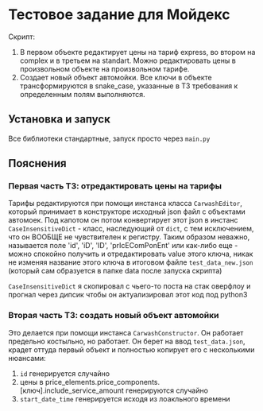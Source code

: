 # Тестовое задание для Мойдекс

Скрипт:

1) В первом объекте редактирует цены на тариф express, во втором на complex и в третьем на standart.
   Можно редактировать цены в произвольном объекте на произвольном тарифе.
2) Создает новый объект автомойки. Все ключи в объекте трансформируются в snake_case, указанные в ТЗ требования к
   определенным полям выполняются.

## Установка и запуск

Все библиотеки стандартные, запуск просто через `main.py`

## Пояснения

### Первая часть ТЗ: отредактировать цены на тарифы

Тарифы редактируются при помощи инстанса класса `CarwashEditor`, который принимает в конструкторе
исходный json файл с объектами автомоек. Под капотом он потом конвертирует этот json в инстанс
`CaseInsensitiveDict` - класс, наследующий от `dict`, с тем исключением, что он ВООБЩЕ не чувствителен к
регистру. Таким образом неважно, называется поле 'id', 'iD', 'ID', 'prIcEComPonEnt' или как-либо еще -
можно спокойно получить и отредактировать value этого ключа, никак не изменяя название этого ключа
в итоговом файле `test_data_new.json` (который сам образуется в папке data после запуска скрипта)

`CaseInsensitiveDict` я скопировал с чьего-то поста на стак оверфлоу и прогнал через дипсик чтобы он
актуализировал этот код под python3

### Вторая часть ТЗ: создать новый объект автомойки

Это делается при помощи инстанса `CarwashConstructor`. Он работает предельно костыльно, но работает.
Он берет на ввод `test_data.json`, крадет оттуда первый объект и полностью копирует его с несколькими нюансами:

1) `id` генерируется случайно
2) цены в price_elements.price_components.[ключ].include_service_amount генерируются случайно
3) `start_date_time` генерируется исходя из лоакльного времени

